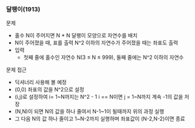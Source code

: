 ### 달팽이(1913)

문제
- 홀수 N이 주어지면 N * N 달팽이 모양으로 자연수를 배치
- N이 주어졌을 때, 표를 출력 N^2 이하의 자연수가 주어졌을 때는 좌표도 출력
- 입력
    - 첫째 줄에 홀수인 자연수 N(3 ≤ N ≤ 999), 둘째 줄에는 N^2 이하의 자연수

문제 접근
- 딕셔너리 사용해 볼 예정
- (0,0) 좌표의 값을 N^2으로 설정
- (i,j)로 설정하여 i= 1~N까지는 N^2 - 1 i == N이면 j = 1~N까지 계속 -1의 값을 저장
- (N,N)이 되면 N의 값을 하나 줄여서 N-1~1이 될때까지 위의 과정 실행
- 그 다음 N의 값 하나 줄이고 1~N-2까지 실행하며 좌표값이 (N-2,N-2)이면 종료
